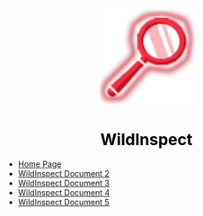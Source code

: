 <center>
  <a style="color: black; text-decoration: none;" href="/#/wildinspect">
    <img src="./images/wildinspect-icon.png" width=35%>
    <h1>WildInspect</h1>
  </a>
</center>

* [Home Page](wildinspect/)
* [WildInspect Document 2](wildinspect/)
* [WildInspect Document 3](wildinspect/)
* [WildInspect Document 4](wildinspect/)
* [WildInspect Document 5](wildinspect/)
